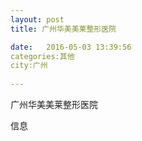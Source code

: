 ```yaml
--- 
layout: post 
title: 广州华美美莱整形医院

date:   2016-05-03 13:39:56 
categories:其他  
city:广州
  
--- 
```

   
广州华美美莱整形医院

信息

